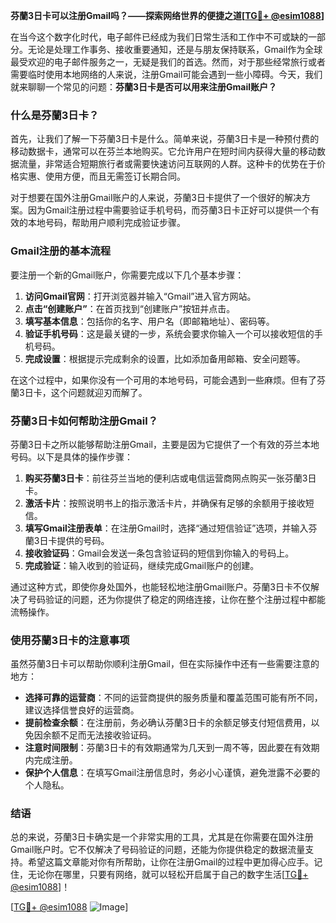 **芬蘭3日卡可以注册Gmail吗？——探索网络世界的便捷之道[[TG💪+ @esim1088](https://t.me/s/esim1088)]**

在当今这个数字化时代，电子邮件已经成为我们日常生活和工作中不可或缺的一部分。无论是处理工作事务、接收重要通知，还是与朋友保持联系，Gmail作为全球最受欢迎的电子邮件服务之一，无疑是我们的首选。然而，对于那些经常旅行或者需要临时使用本地网络的人来说，注册Gmail可能会遇到一些小障碍。今天，我们就来聊聊一个常见的问题：**芬蘭3日卡是否可以用来注册Gmail账户？**

### 什么是芬蘭3日卡？

首先，让我们了解一下芬蘭3日卡是什么。简单来说，芬蘭3日卡是一种预付费的移动数据卡，通常可以在芬兰本地购买。它允许用户在短时间内获得大量的移动数据流量，非常适合短期旅行者或需要快速访问互联网的人群。这种卡的优势在于价格实惠、使用方便，而且无需签订长期合同。

对于想要在国外注册Gmail账户的人来说，芬蘭3日卡提供了一个很好的解决方案。因为Gmail注册过程中需要验证手机号码，而芬蘭3日卡正好可以提供一个有效的本地号码，帮助用户顺利完成验证步骤。

### Gmail注册的基本流程

要注册一个新的Gmail账户，你需要完成以下几个基本步骤：

1. **访问Gmail官网**：打开浏览器并输入“Gmail”进入官方网站。
2. **点击“创建账户”**：在首页找到“创建账户”按钮并点击。
3. **填写基本信息**：包括你的名字、用户名（即邮箱地址）、密码等。
4. **验证手机号码**：这是最关键的一步，系统会要求你输入一个可以接收短信的手机号码。
5. **完成设置**：根据提示完成剩余的设置，比如添加备用邮箱、安全问题等。

在这个过程中，如果你没有一个可用的本地号码，可能会遇到一些麻烦。但有了芬蘭3日卡，这个问题就迎刃而解了。

### 芬蘭3日卡如何帮助注册Gmail？

芬蘭3日卡之所以能够帮助注册Gmail，主要是因为它提供了一个有效的芬兰本地号码。以下是具体的操作步骤：

1. **购买芬蘭3日卡**：前往芬兰当地的便利店或电信运营商网点购买一张芬蘭3日卡。
2. **激活卡片**：按照说明书上的指示激活卡片，并确保有足够的余额用于接收短信。
3. **填写Gmail注册表单**：在注册Gmail时，选择“通过短信验证”选项，并输入芬蘭3日卡提供的号码。
4. **接收验证码**：Gmail会发送一条包含验证码的短信到你输入的号码上。
5. **完成验证**：输入收到的验证码，继续完成Gmail账户的创建。

通过这种方式，即使你身处国外，也能轻松地注册Gmail账户。芬蘭3日卡不仅解决了号码验证的问题，还为你提供了稳定的网络连接，让你在整个注册过程中都能流畅操作。

### 使用芬蘭3日卡的注意事项

虽然芬蘭3日卡可以帮助你顺利注册Gmail，但在实际操作中还有一些需要注意的地方：

- **选择可靠的运营商**：不同的运营商提供的服务质量和覆盖范围可能有所不同，建议选择信誉良好的运营商。
- **提前检查余额**：在注册前，务必确认芬蘭3日卡的余额足够支付短信费用，以免因余额不足而无法接收验证码。
- **注意时间限制**：芬蘭3日卡的有效期通常为几天到一周不等，因此要在有效期内完成注册。
- **保护个人信息**：在填写Gmail注册信息时，务必小心谨慎，避免泄露不必要的个人隐私。

### 结语

总的来说，芬蘭3日卡确实是一个非常实用的工具，尤其是在你需要在国外注册Gmail账户时。它不仅解决了号码验证的问题，还能为你提供稳定的数据流量支持。希望这篇文章能对你有所帮助，让你在注册Gmail的过程中更加得心应手。记住，无论你在哪里，只要有网络，就可以轻松开启属于自己的数字生活[[TG💪+ @esim1088](https://t.me/s/esim1088)]！

[[TG💪+ @esim1088](https://t.me/s/esim1088) ![Image](https://i.postimg.cc/4NQfJmqS/Snipaste-2025-05-13-00-14-12.png)]